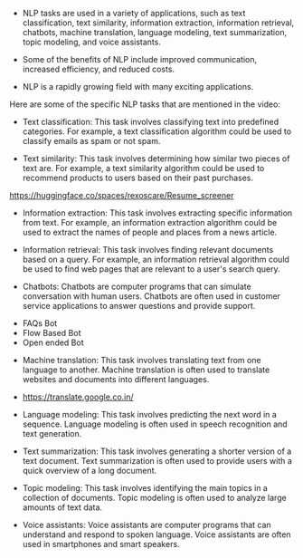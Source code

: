 * NLP tasks are used in a variety of applications, such as text classification, text similarity, information extraction, information retrieval, chatbots, machine translation, language modeling, text summarization, topic modeling, and voice assistants.

* Some of the benefits of NLP include improved communication, increased efficiency, and reduced costs.

* NLP is a rapidly growing field with many exciting applications.

Here are some of the specific NLP tasks that are mentioned in the video:

* Text classification: This task involves classifying text into predefined categories. For example, a text classification algorithm could be used to classify emails as spam or not spam.

* Text similarity: This task involves determining how similar two pieces of text are. For example, a text similarity algorithm could be used to recommend products to users based on their past purchases.

https://huggingface.co/spaces/rexoscare/Resume_screener

* Information extraction: This task involves extracting specific information from text. For example, an information extraction algorithm could be used to extract the names of people and places from a news article.

* Information retrieval: This task involves finding relevant documents based on a query. For example, an information retrieval algorithm could be used to find web pages that are relevant to a user's search query.

* Chatbots: Chatbots are computer programs that can simulate conversation with human users. Chatbots are often used in customer service applications to answer questions and provide support.
- FAQs Bot
- Flow Based Bot
- Open ended Bot 

* Machine translation: This task involves translating text from one language to another. Machine translation is often used to translate websites and documents into different languages.
- https://translate.google.co.in/

* Language modeling: This task involves predicting the next word in a sequence. Language modeling is often used in speech recognition and text generation.

* Text summarization: This task involves generating a shorter version of a text document. Text summarization is often used to provide users with a quick overview of a long document.

* Topic modeling: This task involves identifying the main topics in a collection of documents. Topic modeling is often used to analyze large amounts of text data.

* Voice assistants: Voice assistants are computer programs that can understand and respond to spoken language. Voice assistants are often used in smartphones and smart speakers.
